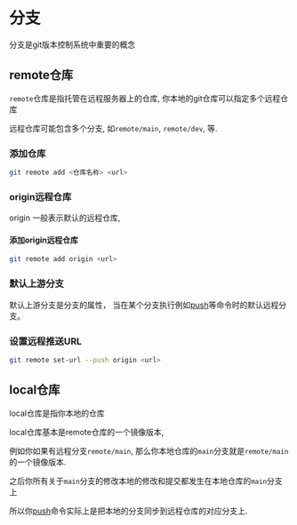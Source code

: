 # 分支
分支是git版本控制系统中重要的概念

## remote仓库
`remote`仓库是指托管在远程服务器上的仓库,
你本地的git仓库可以指定多个远程仓库

远程仓库可能包含多个分支, 如`remote/main`, `remote/dev`, 等.

### 添加仓库
```sh
git remote add <仓库名称> <url> 
```

### origin远程仓库
origin 一般表示默认的远程仓库,

#### 添加origin远程仓库
```sh
git remote add origin <url> 
```

### 默认上游分支
默认上游分支是分支的属性，
当在某个分支执行例如[push](workflow.md#推送)等命令时的默认远程分支。


### 设置远程推送URL
```sh
git remote set-url --push origin <url>
```

## local仓库
local仓库是指你本地的仓库

local仓库基本是remote仓库的一个镜像版本,

例如你如果有远程分支`remote/main`,
那么你本地仓库的`main`分支就是`remote/main`的一个镜像版本.

之后你所有关于`main`分支的修改本地的修改和提交都发生在本地仓库的`main`分支上

所以你[push](workflow.md#推送)命令实际上是把本地的分支同步到远程仓库的对应分支上.

